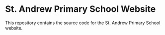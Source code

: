 # St. Andrew Primary School Website  
This repository contains the source code for the St. Andrew Primary School website.

